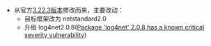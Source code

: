 ﻿
- 从官方[3.22.3版本](https://github.com/huaweicloud/huaweicloud-sdk-dotnet-obs/tree/1f9a020238230450412e32c6220042d76a192c3d)修改而来，主要改动：
	- 目标框架改为 netstandard2.0
	- 升级 log4net2.0.8([Package 'log4net' 2.0.8 has a known critical severity vulnerability](https://github.com/advisories/GHSA-2cwj-8chv-9pp9))

